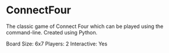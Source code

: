 # ConnectFour
The classic game of Connect Four which can be played using the command-line. Created using Python.

Board Size: 6x7
Players: 2
Interactive: Yes
